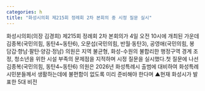```yaml
---
categories: h
title: "화성시의회 제215회 정례회 2차 본회의 중 시정 질문 실시"
---
```

화성시의회(의장 김경희) 제215회 정례회 2차 본회의가 4일 오전 10시에 개최된 가운데 김종복(국민의힘, 동탄4~동탄6), 오문섭(국민의힘, 반월·동탄3), 공영애(국민의힘, 봉담갑·향남·팔탄·양감·정남) 의원은 지역 불균형, 화성-수원의 불합리한 행정구역 경계 조정, 청소년을 위한 시설 부족의 문제점을 지적하며 시정 질문을 실시했다.첫 질문에 나선 김종복(국민의힘, 동탄4~동탄6) 의원은 2026년 화성특례시 출범에 대비하여 화성특례시민분들께서 생활하는데에 불편함이 없도록 미리 준비해야 한다며 ▲현재 화성시가 발표한 5대 비전
